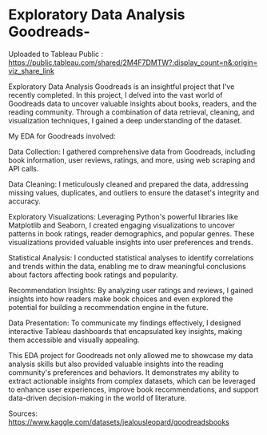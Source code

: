 # Exploratory Data Analysis Goodreads-

Uploaded to Tableau Public : https://public.tableau.com/shared/2M4F7DMTW?:display_count=n&:origin=viz_share_link

Exploratory Data Analysis Goodreads is an insightful project that I've recently completed. In this project, I delved into the vast world of Goodreads data to uncover valuable insights about books, readers, and the reading community. Through a combination of data retrieval, cleaning, and visualization techniques, I gained a deep understanding of the dataset.

My EDA for Goodreads involved:

Data Collection: I gathered comprehensive data from Goodreads, including book information, user reviews, ratings, and more, using web scraping and API calls.

Data Cleaning: I meticulously cleaned and prepared the data, addressing missing values, duplicates, and outliers to ensure the dataset's integrity and accuracy.

Exploratory Visualizations: Leveraging Python's powerful libraries like Matplotlib and Seaborn, I created engaging visualizations to uncover patterns in book ratings, reader demographics, and popular genres. These visualizations provided valuable insights into user preferences and trends.

Statistical Analysis: I conducted statistical analyses to identify correlations and trends within the data, enabling me to draw meaningful conclusions about factors affecting book ratings and popularity.

Recommendation Insights: By analyzing user ratings and reviews, I gained insights into how readers make book choices and even explored the potential for building a recommendation engine in the future.

Data Presentation: To communicate my findings effectively, I designed interactive Tableau dashboards that encapsulated key insights, making them accessible and visually appealing.

This EDA project for Goodreads not only allowed me to showcase my data analysis skills but also provided valuable insights into the reading community's preferences and behaviors. It demonstrates my ability to extract actionable insights from complex datasets, which can be leveraged to enhance user experiences, improve book recommendations, and support data-driven decision-making in the world of literature.

Sources: https://www.kaggle.com/datasets/jealousleopard/goodreadsbooks
